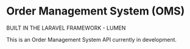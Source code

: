 # Order Management System (OMS)

BUILT IN THE LARAVEL FRAMEWORK - LUMEN

This is an Order Management System API currently in development.
